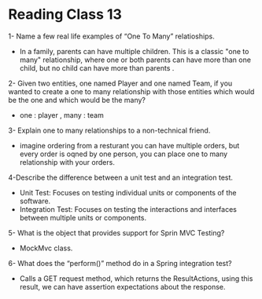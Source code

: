 # Reading Class 13

1- Name a few real life examples of “One To Many” relatioships.

- In a family, parents can have multiple children. This is a classic "one to many" relationship, where one or both parents can have more than one child, but no child can have more than parents .

2- Given two entities, one named Player and one named Team, if you wanted to create a one to many relationship with those entities which would be the one and which would be the many?

- one : player , many : team

3- Explain one to many relationships to a non-technical friend.

- imagine ordering from a resturant you can have multiple orders, but every order is oqned by one person, you can place one to many relationship with your orders. 

4-Describe the difference between a unit test and an integration test.

- Unit Test: Focuses on testing individual units or components of the software.
- Integration Test: Focuses on testing the interactions and interfaces between multiple units or components.

5- What is the object that provides support for Sprin MVC Testing?

- MockMvc class.

6- What does the “perform()” method do in a Spring integration test?

-  Calls a GET request method, which returns the ResultActions, using this result, we can have assertion expectations about the response.
